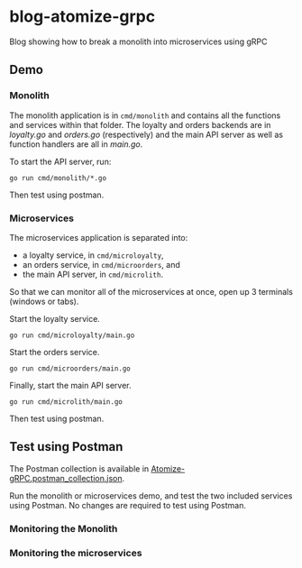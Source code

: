 # blog-atomize-grpc
Blog showing how to break a monolith into microservices using gRPC

## Demo

### Monolith

The monolith application is in `cmd/monolith` and contains all the functions and services within that folder. The loyalty and orders backends are in _loyalty.go_ and _orders.go_ (respectively) and the main API server as well as function handlers are all in _main.go_.

To start the API server, run:

```
go run cmd/monolith/*.go
```

Then test using postman.

### Microservices

The microservices application is separated into:

* a loyalty service, in `cmd/microloyalty`,
* an orders service, in `cmd/microorders`, and
* the main API server, in `cmd/microlith`.

So that we can monitor all of the microservices at once, open up 3 terminals (windows or tabs).

Start the loyalty service.

```
go run cmd/microloyalty/main.go
```

Start the orders service.

```
go run cmd/microorders/main.go
```

Finally, start the main API server.

```
go run cmd/microlith/main.go
```

Then test using postman.

## Test using Postman

The Postman collection is available in [Atomize-gRPC.postman_collection.json](Atomize-gRPC.postman_collection.json).

Run the monolith or microservices demo, and test the two included services using Postman. No changes are required to test using Postman.

### Monitoring the Monolith

### Monitoring the microservices